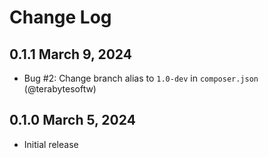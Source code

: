 # Change Log

## 0.1.1 March 9, 2024

- Bug #2: Change branch alias to `1.0-dev` in `composer.json` (@terabytesoftw)

## 0.1.0 March 5, 2024

- Initial release
